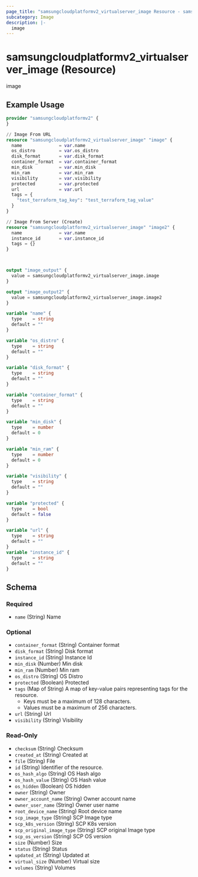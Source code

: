 ```yaml
---
page_title: "samsungcloudplatformv2_virtualserver_image Resource - samsungcloudplatformv2"
subcategory: Image
description: |-
  image
---
```


# samsungcloudplatformv2_virtualserver_image (Resource)

image

## Example Usage

```terraform
provider "samsungcloudplatformv2" {
}

// Image From URL
resource "samsungcloudplatformv2_virtualserver_image" "image" {
  name              = var.name
  os_distro         = var.os_distro
  disk_format       = var.disk_format
  container_format  = var.container_format
  min_disk          = var.min_disk
  min_ram           = var.min_ram
  visibility        = var.visibility
  protected         = var.protected
  url               = var.url
  tags = {
    "test_terraform_tag_key": "test_terraform_tag_value"
  }
}

// Image From Server (Create)
resource "samsungcloudplatformv2_virtualserver_image" "image2" {
  name              = var.name
  instance_id       = var.instance_id
  tags = {}
}



output "image_output" {
  value = samsungcloudplatformv2_virtualserver_image.image
}

output "image_output2" {
  value = samsungcloudplatformv2_virtualserver_image.image2
}

variable "name" {
  type    = string
  default = ""
}

variable "os_distro" {
  type    = string
  default = ""
}

variable "disk_format" {
  type    = string
  default = ""
}

variable "container_format" {
  type    = string
  default = ""
}

variable "min_disk" {
  type    = number
  default = 0
}

variable "min_ram" {
  type    = number
  default = 0
}

variable "visibility" {
  type    = string
  default = ""
}

variable "protected" {
  type    = bool
  default = false
}

variable "url" {
  type    = string
  default = ""
}
variable "instance_id" {
  type    = string
  default = ""
}
```

<!-- schema generated by tfplugindocs -->
## Schema

### Required

- `name` (String) Name

### Optional

- `container_format` (String) Container format
- `disk_format` (String) Disk format
- `instance_id` (String) Instance Id
- `min_disk` (Number) Min disk
- `min_ram` (Number) Min ram
- `os_distro` (String) OS Distro
- `protected` (Boolean) Protected
- `tags` (Map of String) A map of key-value pairs representing tags for the resource.
  - Keys must be a maximum of 128 characters.
  - Values must be a maximum of 256 characters.
- `url` (String) Url
- `visibility` (String) Visibility

### Read-Only

- `checksum` (String) Checksum
- `created_at` (String) Created at
- `file` (String) File
- `id` (String) Identifier of the resource.
- `os_hash_algo` (String) OS Hash algo
- `os_hash_value` (String) OS Hash value
- `os_hidden` (Boolean) OS hidden
- `owner` (String) Owner
- `owner_account_name` (String) Owner account name
- `owner_user_name` (String) Owner user name
- `root_device_name` (String) Root device name
- `scp_image_type` (String) SCP Image type
- `scp_k8s_version` (String) SCP K8s version
- `scp_original_image_type` (String) SCP original Image type
- `scp_os_version` (String) SCP OS version
- `size` (Number) Size
- `status` (String) Status
- `updated_at` (String) Updated at
- `virtual_size` (Number) Virtual size
- `volumes` (String) Volumes